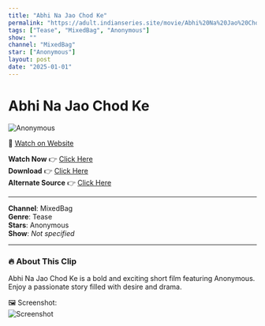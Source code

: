 ```yaml
---
title: "Abhi Na Jao Chod Ke"
permalink: "https://adult.indianseries.site/movie/Abhi%20Na%20Jao%20Chod%20Ke"
tags: ["Tease", "MixedBag", "Anonymous"]
show: ""
channel: "MixedBag"
star: ["Anonymous"]
layout: post
date: "2025-01-01"
---
```


# Abhi Na Jao Chod Ke

![Anonymous](https://shorts.desisins.com/wp-content/uploads/2024/05/Abhi-Na-Jao-Chod-Kar-DesiSins.com_.jpg)

🔗 [Watch on Website](https://adult.indianseries.site/movie/Abhi%20Na%20Jao%20Chod%20Ke)

**Watch Now** 👉 [Click Here](https://adult.indianseries.site/movie/Abhi%20Na%20Jao%20Chod%20Ke)  
**Download** 👉 [Click Here](https://adult.indianseries.site/movie/Abhi%20Na%20Jao%20Chod%20Ke)  
**Alternate Source** 👉 [Click Here](https://adult.indianseries.site/movie/Abhi%20Na%20Jao%20Chod%20Ke)

---

**Channel**: MixedBag  
**Genre**: Tease  
**Stars**: Anonymous  
**Show**: *Not specified*

---

### 🔥 About This Clip

Abhi Na Jao Chod Ke is a bold and exciting short film featuring Anonymous. Enjoy a passionate story filled with desire and drama.
 
🖼️ Screenshot:  
![Screenshot](https://shorts.desisins.com/wp-content/uploads/2024/05/Abhi-Na-Jao-Chod-Kar-DesiSins.com_.jpg)
